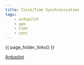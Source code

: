 ```yaml
---
title: Clock/Time Synchronisation
tags:
    - ardupilot
    - apm
    - time
    - sync
---
```


{{ page_folder_links() }}

[Ardupilot](https://ardupilot.org/dev/docs/ros-timesync.html)